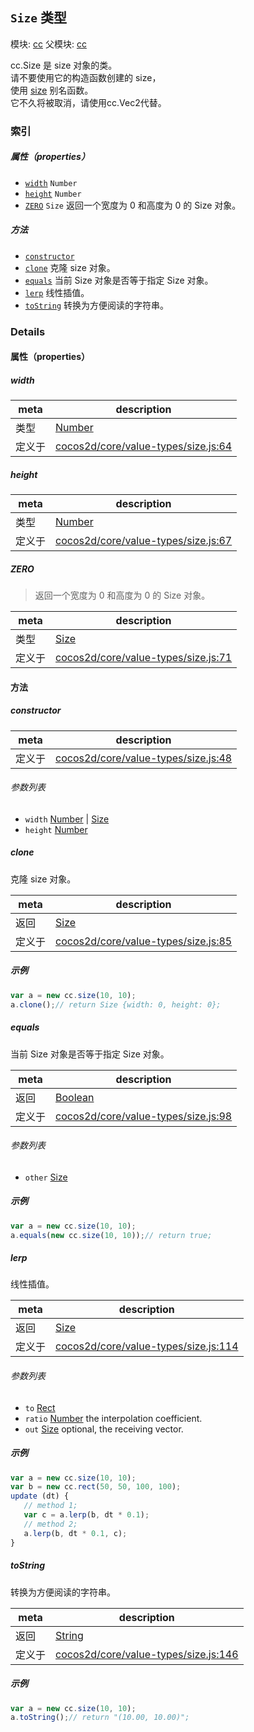 ## `Size` 类型



模块: [cc](../modules/cc.md)
父模块: [cc](../modules/cc.md)


cc.Size 是 size 对象的类。<br/>
请不要使用它的构造函数创建的 size，<br/>
使用 <a href="../modules/cc.html#method_size" class="crosslink">size</a> 别名函数。<br/>
它不久将被取消，请使用cc.Vec2代替。



### 索引

##### 属性（properties）

  - [`width`](#width) `Number` 
  - [`height`](#height) `Number` 
  - [`ZERO`](#zero) `Size` 返回一个宽度为 0 和高度为 0 的 Size 对象。



##### 方法

  - [`constructor`](#constructor) 
  - [`clone`](#clone) 克隆 size 对象。
  - [`equals`](#equals) 当前 Size 对象是否等于指定 Size 对象。
  - [`lerp`](#lerp) 线性插值。
  - [`toString`](#tostring) 转换为方便阅读的字符串。



### Details


#### 属性（properties）


##### width

> 

| meta | description |
|------|-------------|
| 类型 | <a href="https://developer.mozilla.org/en/JavaScript/Reference/Global_Objects/Number" class="crosslink external" target="_blank">Number</a> |
| 定义于 | [cocos2d/core/value-types/size.js:64](https://github.com/cocos-creator/engine/blob/75ac6640e7f40c3c34c913047be42ae5f8a96d74/cocos2d/core/value-types/size.js#L64) |



##### height

> 

| meta | description |
|------|-------------|
| 类型 | <a href="https://developer.mozilla.org/en/JavaScript/Reference/Global_Objects/Number" class="crosslink external" target="_blank">Number</a> |
| 定义于 | [cocos2d/core/value-types/size.js:67](https://github.com/cocos-creator/engine/blob/75ac6640e7f40c3c34c913047be42ae5f8a96d74/cocos2d/core/value-types/size.js#L67) |



##### ZERO

> 返回一个宽度为 0 和高度为 0 的 Size 对象。

| meta | description |
|------|-------------|
| 类型 | <a href="../classes/Size.html" class="crosslink">Size</a> |
| 定义于 | [cocos2d/core/value-types/size.js:71](https://github.com/cocos-creator/engine/blob/75ac6640e7f40c3c34c913047be42ae5f8a96d74/cocos2d/core/value-types/size.js#L71) |






<!-- Method Block -->
#### 方法


##### constructor



| meta | description |
|------|-------------|
| 定义于 | [cocos2d/core/value-types/size.js:48](https://github.com/cocos-creator/engine/blob/75ac6640e7f40c3c34c913047be42ae5f8a96d74/cocos2d/core/value-types/size.js#L48) |

###### 参数列表
- `width` <a href="https://developer.mozilla.org/en/JavaScript/Reference/Global_Objects/Number" class="crosslink external" target="_blank">Number</a> &#124; <a href="../classes/Size.html" class="crosslink">Size</a> 
- `height` <a href="https://developer.mozilla.org/en/JavaScript/Reference/Global_Objects/Number" class="crosslink external" target="_blank">Number</a> 


##### clone

克隆 size 对象。

| meta | description |
|------|-------------|
| 返回 | <a href="../classes/Size.html" class="crosslink">Size</a> 
| 定义于 | [cocos2d/core/value-types/size.js:85](https://github.com/cocos-creator/engine/blob/75ac6640e7f40c3c34c913047be42ae5f8a96d74/cocos2d/core/value-types/size.js#L85) |


##### 示例

```js
var a = new cc.size(10, 10);
a.clone();// return Size {width: 0, height: 0};
```

##### equals

当前 Size 对象是否等于指定 Size 对象。

| meta | description |
|------|-------------|
| 返回 | <a href="https://developer.mozilla.org/en/JavaScript/Reference/Global_Objects/Boolean" class="crosslink external" target="_blank">Boolean</a> 
| 定义于 | [cocos2d/core/value-types/size.js:98](https://github.com/cocos-creator/engine/blob/75ac6640e7f40c3c34c913047be42ae5f8a96d74/cocos2d/core/value-types/size.js#L98) |

###### 参数列表
- `other` <a href="../classes/Size.html" class="crosslink">Size</a> 

##### 示例

```js
var a = new cc.size(10, 10);
a.equals(new cc.size(10, 10));// return true;
```

##### lerp

线性插值。

| meta | description |
|------|-------------|
| 返回 | <a href="../classes/Size.html" class="crosslink">Size</a> 
| 定义于 | [cocos2d/core/value-types/size.js:114](https://github.com/cocos-creator/engine/blob/75ac6640e7f40c3c34c913047be42ae5f8a96d74/cocos2d/core/value-types/size.js#L114) |

###### 参数列表
- `to` <a href="../classes/Rect.html" class="crosslink">Rect</a> 
- `ratio` <a href="https://developer.mozilla.org/en/JavaScript/Reference/Global_Objects/Number" class="crosslink external" target="_blank">Number</a> the interpolation coefficient.
- `out` <a href="../classes/Size.html" class="crosslink">Size</a> optional, the receiving vector.

##### 示例

```js
var a = new cc.size(10, 10);
var b = new cc.rect(50, 50, 100, 100);
update (dt) {
   // method 1;
   var c = a.lerp(b, dt * 0.1);
   // method 2;
   a.lerp(b, dt * 0.1, c);
}
```

##### toString

转换为方便阅读的字符串。

| meta | description |
|------|-------------|
| 返回 | <a href="https://developer.mozilla.org/en/JavaScript/Reference/Global_Objects/String" class="crosslink external" target="_blank">String</a> 
| 定义于 | [cocos2d/core/value-types/size.js:146](https://github.com/cocos-creator/engine/blob/75ac6640e7f40c3c34c913047be42ae5f8a96d74/cocos2d/core/value-types/size.js#L146) |


##### 示例

```js
var a = new cc.size(10, 10);
a.toString();// return "(10.00, 10.00)";
```


